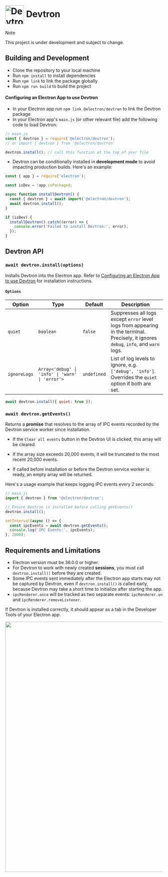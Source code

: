 # <img src="https://cloud.githubusercontent.com/assets/378023/15063285/cf554e40-1383-11e6-9b9c-45d381b03f9f.png" width="60px" align="center" alt="Devtron icon"> Devtron

> [!NOTE]
> This project is under development and subject to change.

## Building and Development

- Clone the repository to your local machine
- Run `npm install` to install dependencies
- Run `npm link` to link the package globally
- Run `npm run build` to build the project

#### Configuring an Electron App to use Devtron

- In your Electron app run `npm link @electron/devtron` to link the Devtron package
- In your Electron app's `main.js` (or other relevant file) add the following code to load Devtron:

```js
// main.js
const { devtron } = require('@electron/devtron');
// or import { devtron } from '@electron/devtron'

devtron.install(); // call this function at the top of your file
```

- Devtron can be conditionally installed in **development mode** to avoid impacting production builds. Here's an example:

```js
const { app } = require('electron');

const isDev = !app.isPackaged;

async function installDevtron() {
  const { devtron } = await import('@electron/devtron');
  await devtron.install();
}

if (isDev) {
  installDevtron().catch((error) => {
    console.error('Failed to install Devtron:', error);
  });
}
```

## Devtron API

### `await devtron.install(options)`

Installs Devtron into the Electron app. Refer to [Configuring an Electron App to use Devtron](#configuring-an-electron-app-to-use-devtron) for installation instructions.

#### `Options`

| Option       | Type                                            | Default     | Description                                                                                                                           |
| ------------ | ----------------------------------------------- | ----------- | ------------------------------------------------------------------------------------------------------------------------------------- |
| `quiet`      | `boolean`                                       | `false`     | Suppresses all logs except `error` level logs from appearing in the terminal. Precisely, it ignores `debug`, `info`, and `warn` logs. |
| `ignoreLogs` | `Array<'debug' \| 'info' \| 'warn' \| 'error'>` | `undefined` | List of log levels to ignore, e.g. `['debug', 'info']`. Overrides the `quiet` option if both are set.                                 |

```js
await devtron.install({ quiet: true });
```

### `await devtron.getEvents()`

Returns a **promise** that resolves to the array of IPC events recorded by the Devtron service worker since installation.

- If the `Clear all events` button in the Devtron UI is clicked, this array will be cleared.

- If the array size exceeds 20,000 events, it will be truncated to the most recent 20,000 events.
- If called before installation or before the Devtron service worker is ready, an empty array will be returned.

Here's a usage example that keeps logging IPC events every 2 seconds:

```js
// main.js
import { devtron } from '@electron/devtron';

// Ensure Devtron is installed before calling getEvents()
devtron.install();

setInterval(async () => {
  const ipcEvents = await devtron.getEvents();
  console.log('IPC Events:', ipcEvents);
}, 2000);
```

## Requirements and Limitations

- Electron version must be 36.0.0 or higher.
- For Devtron to work with newly created **sessions**, you must call `devtron.install()` before they are created.
- Some IPC events sent immediately after the Electron app starts may not be captured by Devtron, even if `devtron.install()` is called early, because Devtron may take a short time to initialize after starting the app.
- `ipcRenderer.once` will be tracked as two separate events: `ipcRenderer.on` and `ipcRenderer.removeListener`.

If Devtron is installed correctly, it should appear as a tab in the Developer Tools of your Electron app.

<img src="https://github.com/user-attachments/assets/0f278b54-50fe-4116-9317-9c1525bf872b" width="800">
